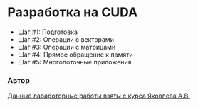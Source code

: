 # Разработка на CUDA

* Шаг #1: Подготовка
* Шаг #2: Операции с векторами
* Шаг #3: Операции с матрицами
* Шаг #4: Прямое обращение к памяти
* Шаг #5: Многопоточные приложения

### Автор

[Данные лабароторные работы взяты с курса Яковлева А.В.](http://pro.guap.ru/exters/profile/943)
